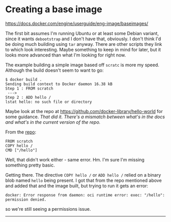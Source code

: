 # Creating a base image

https://docs.docker.com/engine/userguide/eng-image/baseimages/

The first bit assumes I'm running Ubuntu or at least some Debian variant, since it wants `debootstrap` and I don't have that, obviously. I don't think I'd be doing much building using `tar` anyway. There are other scripts they link to which look interesting. Maybe something to keep in mind for later, but it looks more advanced than what I'm looking for right now.

The example building a simple image based off `scratc` is more my speed. Although the build doesn't seem to want to go:

```
$ docker build .
Sending build context to Docker daemon 16.38 kB
Step 1 : FROM scratch
 ---> 
Step 2 : ADD hello /
lstat hello: no such file or directory
```

Maybe look at the repo at https://github.com/docker-library/hello-world for some guidance. _That did it. There's a mismatch between what's in the docs and what's in the current version of the repo._

From the [repo](https://github.com/docker-library/hello-world/blob/master/hello-world/Dockerfile):

```
FROM scratch
COPY hello /
CMD ["/hello"]
```

Well, that didn't work either - same error. Hm. I'm sure I'm missing something pretty basic.

Getting there. The directive `COPY hello /` or `ADD hello /` relied on a binary blob named `hello` being present. I got that from the repo mentioned above and added that and the image built, but trying to run it gets an error:

```
docker: Error response from daemon: oci runtime error: exec: "/hello": permission denied.
```

so we're still seeing a permissions issue.


-----
